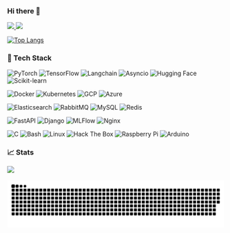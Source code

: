 ### Hi there 👋

<!--
**masa282/masa282** is a ✨ _special_ ✨ repository because its `README.md` (this file) appears on your GitHub profile.

Here are some ideas to get you started:

- 🔭 I’m currently working on ...
- 🌱 I’m currently learning ...
- 👯 I’m looking to collaborate on ...
- 🤔 I’m looking for help with ...
- 💬 Ask me about ...
- 📫 How to reach me: ...
- 😄 Pronouns: ...
- ⚡ Fun fact: ...
-->

<p align="left">
  <a href="https://github.com/masa282">
    <img height="20" src="https://komarev.com/ghpvc/?username=masa282" />
  </a>
  <a href="https://github.com/masa282">
    <img height="20" src="https://img.shields.io/github/followers/masa282?label=follow&logo=github&style=flat" />
  </a>
</p>

[![Top Langs](https://github-readme-stats.vercel.app/api/top-langs/?username=masa282&layout=compact&hide=jupyter%20notebook,html,makefile,css&theme=dark)](https://github.com/masa282/github-readme-stats)


### 🔧 Tech Stack

![PyTorch](https://img.shields.io/badge/-PyTorch-EE4C2C?logo=pytorch&logoColor=white)
![TensorFlow](https://img.shields.io/badge/-TensorFlow-FF6F00?logo=tensorflow&logoColor=white)
![Langchain](https://img.shields.io/badge/-Langchain-0069b3?logo=langchain&logoColor=white)
![Asyncio](https://img.shields.io/badge/-Asyncio-009688?logo=python&logoColor=white)
![Hugging Face](https://img.shields.io/badge/-Hugging%20Face-FFD54F?logo=huggingface&logoColor=white)
![Scikit-learn](https://img.shields.io/badge/-Scikit%20Learn-F7931E?logo=scikitlearn&logoColor=white)

![Docker](https://img.shields.io/badge/-Docker-2496ED?logo=docker&logoColor=white)
![Kubernetes](https://img.shields.io/badge/-Kubernetes-326CE5?logo=kubernetes&logoColor=white)
![GCP](https://img.shields.io/badge/-Google%20Cloud-4285F4?logo=googlecloud&logoColor=white)
![Azure](https://img.shields.io/badge/-Microsoft%20Azure-0078D4?logo=microsoft-azure&logoColor=white)


![Elasticsearch](https://img.shields.io/badge/-Elasticsearch-005571?logo=elasticsearch&logoColor=white)
![RabbitMQ](https://img.shields.io/badge/-RabbitMQ-FF6600?logo=rabbitmq&logoColor=white)
![MySQL](https://img.shields.io/badge/-MySQL-4479A1?logo=mysql&logoColor=white)
![Redis](https://img.shields.io/badge/-Redis-DC382D?logo=redis&logoColor=white)

![FastAPI](https://img.shields.io/badge/-FastAPI-009688?logo=fastapi&logoColor=white)
![Django](https://img.shields.io/badge/-Django-092E20?logo=django&logoColor=white)
![MLFlow](https://img.shields.io/badge/-MLFlow-0194E2?logo=mlflow&logoColor=white)
![Nginx](https://img.shields.io/badge/-Nginx-009639?logo=nginx&logoColor=white)


![C](https://img.shields.io/badge/-C-00599C?logo=cplusplus&logoColor=white)
![Bash](https://img.shields.io/badge/-Shell-4EAA25?logo=gnu-bash&logoColor=white)
![Linux](https://img.shields.io/badge/-Linux-FCC624?logo=linux&logoColor=black)
![Hack The Box](https://img.shields.io/badge/-Hack%20The%20Box-9FEF00?logo=hackthebox&logoColor=black)
![Raspberry Pi](https://img.shields.io/badge/-Raspberry%20Pi-A22846?logo=raspberry-pi&logoColor=white)
![Arduino](https://img.shields.io/badge/-Arduino-00979D?logo=arduino&logoColor=white)



### 📈 Stats
![](http://github-profile-summary-cards.vercel.app/api/cards/profile-details?username=masa282&theme=gruvbox)


![](https://raw.githubusercontent.com/masa282/masa282/output/github-contribution-grid-snake.svg)

